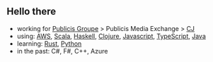 ## Hello there

- working for [Publicis Groupe](https://www.publicisgroupe.com/en/services/services-publicis-media-en) > Publicis Media Exchange > [CJ](https://www.cj.com/) 
- using: [AWS](https://aws.amazon.com/), [Scala](https://www.scala-lang.org/), [Haskell](https://www.haskell.org/), [Clojure](https://clojure.org/), [Javascript](https://www.javascript.com/), [TypeScript](https://www.typescriptlang.org/), [Java](https://www.java.com/)
- learning: [Rust](https://www.rust-lang.org/), [Python](https://www.python.org/)
- in the past: C#, F#, C++, Azure
